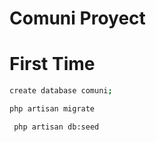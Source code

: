 # Comuni Proyect


# First Time

```sh
create database comuni;
```


```sh
php artisan migrate
```


```sh
 php artisan db:seed
```
